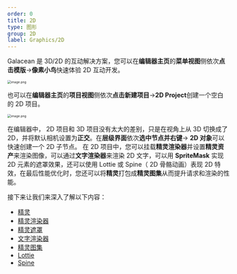 ```yaml
---
order: 0
title: 2D
type: 图形
group: 2D
label: Graphics/2D
---
```


Galacean 是 3D/2D 的互动解决方案，您可以在**编辑器主页**的**菜单视图**侧依次**点击模版**->**像素小鸟**快速体验 2D 互动开发。

<img src="https://mdn.alipayobjects.com/huamei_yo47yq/afts/img/A*YYyxRZ2nyukAAAAAAAAAAAAADhuCAQ/original" alt="image.png" style="zoom:50%;" />

也可以在**编辑器主页**的**项目视图**侧依次**点击新建项目**->**2D Project**创建一个空白的 2D 项目。

<img src="https://mdn.alipayobjects.com/huamei_yo47yq/afts/img/A*R8_XTL8PX-UAAAAAAAAAAAAADhuCAQ/original" alt="image.png" style="zoom:50%;" />

在编辑器中， 2D 项目和 3D 项目没有太大的差别，只是在视角上从 3D 切换成了 2D，并将默认相机设置为**正交**。在**层级界面**依次**选中节点并右键**-> **2D 对象**可以快速创建一个 2D 子节点。
在 2D 项目中，您可以挂载**精灵渲染器**并设置**精灵资产**来渲染图像，可以通过**文字渲染器**来渲染 2D 文字，可以用 **SpriteMask** 实现 2D 元素的遮罩效果，还可以使用 Lottie 或 Spine（ 2D 骨骼动画）表现 2D 特效，在最后性能优化时，您还可以将**精灵**打包成**精灵图集**从而提升请求和渲染的性能。

接下来让我们来深入了解以下内容：

- [精灵](${docs}graphics-2d-sprite)
- [精灵渲染器](${docs}graphics-2d-spriteRenderer)
- [精灵遮罩](${docs}graphics-2d-spriteMask)
- [文字渲染器](${docs}graphics-2d-text)
- [精灵图集](${docs}graphics-2d-spriteAtlas)
- [Lottie](${docs}graphics-2d-lottie)
- [Spine](${docs}graphics-2d-spine)

